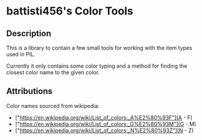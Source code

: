 # battisti456's Color Tools

## Description

This is a library to contain a few small tools for working with the item types used in PIL.

Currently it only contains some color typing and a method for finding the closest color name to the given color.

## Attributions

Color names sourced from wikipedia:
 - ["https://en.wikipedia.org/wiki/List_of_colors:_A%E2%80%93F"](A - F) 
 - ["https://en.wikipedia.org/wiki/List_of_colors:_G%E2%80%93M"](G - M) 
 - ["https://en.wikipedia.org/wiki/List_of_colors:_N%E2%80%93Z"](N - Z) 
